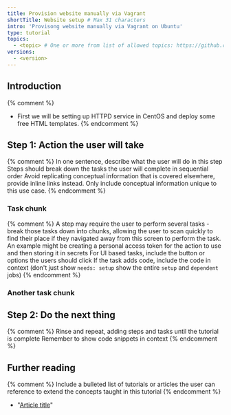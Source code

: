 ```yaml
---
title: Provision website manually via Vagrant
shortTitle: Website setup # Max 31 characters
intro: 'Provisong website manually via Vagrant on Ubuntu'
type: tutorial
topics:
  - <topic> # One or more from list of allowed topics: https://github.com/github/docs/blob/main/data/allowed-topics.js
versions:
  - <version>
---
```


## Introduction

{% comment %}
- First we will be setting up HTTPD service in CentOS and deploy some free HTML templates.
{% endcomment %}

## Step 1: Action the user will take

{% comment %}
In one sentence, describe what the user will do in this step
Steps should break down the tasks the user will complete in sequential order
Avoid replicating conceptual information that is covered elsewhere, provide inline links instead. Only include conceptual information unique to this use case.
{% endcomment %}

### Task chunk

{% comment %}
A step may require the user to perform several tasks - break those tasks down into chunks, allowing the user to scan quickly to find their place if they navigated away from this screen to perform the task.
An example might be creating a personal access token for the action to use and then storing it in secrets
For UI based tasks, include the button or options the users should click
If the task adds code, include the code in context (don't just show `needs: setup` show the entire `setup` and `dependent` jobs)
{% endcomment %}

### Another task chunk

## Step 2: Do the next thing

{% comment %}
Rinse and repeat, adding steps and tasks until the tutorial is complete
Remember to show code snippets in context
{% endcomment %}

## Further reading

{% comment %}
Include a bulleted list of tutorials or articles the user can reference to extend the concepts taught in this tutorial
{% endcomment %}

- "[Article title](article-URL)"
